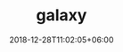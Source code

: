 ---
title: "galaxy"
date: 2018-12-28T11:02:05+06:00 
# type don't remove or customize
type : "docs"
---